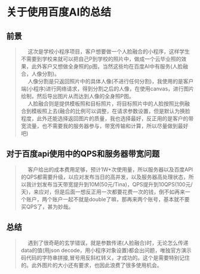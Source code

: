 # 关于使用百度AI的总结

## 前景

>&emsp; 这次是学校小程序项目，客户想要做一个人脸融合的小程序，这样学生不需要到学校来就可以把自己P到学校的照片中，做成一个云毕业照的效果，此外客户又想做全身照的p图，当然这些均在百度AI中有服务(人脸融合，人像分割)。  
>&emsp; 人像分割是只返回照片中的具体人像(不进行任何分割)，我使用的是客户端(小程序)进行网络请求，得到分割之后的人像，在使用canvas，进行图片绘制，然后导出图片从而达到人像的全身照P图。  
>&emsp; 人脸融合则是提供模板照和目标照片，将目标照片中的人脸按照比例融合到模板照上去(融合的比例可以调整，在请求参数设置，但是默认为换脸程度，此外还能选择返回图片的质量，我也选择最好，反正用的是客户的带宽流量，也不需要我的服务器参与，带宽传输和计算，所以尽量做到最好吧)

## 对于百度api使用中的QPS和服务器带宽问题

>&emsp; 客户给出的成本费用足够，预计1W+次使用量，所以服务器以及百度API的QPS都需要升级，以应对发布当日的高并发，以及服务器高处理状态，所以我计划发布当天带宽提升到10M(50元/Tina)，QPS提升到10QPS(100元/天)，来应对，但是后面一想反正用一次都要花费一次的钱，倒不如再来一个账户，两个账户一起不就是double了嘛，那再来两个账号，基本就不要买QPS了，甚为妙哉。

## 总结

>&emsp; 遇到了很奇葩的玄学错误，就是参数传递(人脸融合)时，无论怎么传递data的值(用json decode，用小程序对象设置)都会出问题，唯独官方演示码代码的字符串拼接,冒号用反斜杠转义，才成功的。这个是需要特别记住的。此外图片的大小还有要求，也因此浪费了很多使用机会。  

